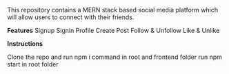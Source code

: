 This repository contains a MERN stack based social media platform which will allow users to connect with their friends.

**Features**
Signup
Signin
Profile
Create Post
Follow & Unfollow 
Like & Unlike

**Instructions**

Clone the repo and run npm i command in root and frontend folder
run npm start in root folder
